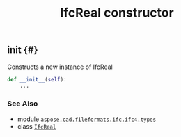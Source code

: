 ﻿---
title: IfcReal constructor
second_title: Aspose.CAD for Python via .NET API References
description: 
type: docs
weight: 10
url: /python-net/aspose.cad.fileformats.ifc.ifc4.types/ifcreal/__init__/
is_root: false
---

## __init__ {#}

Constructs a new instance of IfcReal



```python
def __init__(self):
    ...
```





### See Also
* module [`aspose.cad.fileformats.ifc.ifc4.types`](../../)
* class [`IfcReal`](/cad/python-net/aspose.cad.fileformats.ifc.ifc4.types/ifcreal)
